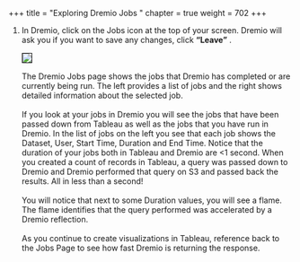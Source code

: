 +++
title = "Exploring Dremio Jobs "
chapter = true
weight = 702
+++

<div style="text-align: left">
   <ol>
<li>
In Dremio, click on the Jobs icon at the top of your screen.  Dremio will ask you if you want to save any changes, click <b>“Leave”</b> . 

</li>

<img src="../../images/dremio52.png" style="margin:15px 0px; border:1px solid black"/>

<br/>
The Dremio Jobs page shows the jobs that Dremio has completed or are currently being run.  The left provides a list of jobs and the right shows detailed information about the selected job.  
<br/><br/>
If you look at your jobs in Dremio you will see the jobs that have been passed down from Tableau as well as the jobs that you have run in Dremio.  In the list of jobs on the left you see that each job shows the Dataset, User, Start Time, Duration and End Time.  Notice that the duration of your jobs both in Tableau and Dremio are <1 second.  When you created a count of records in Tableau, a query was passed down to Dremio and Dremio performed that query on S3 and passed back the results.  All in less than a second!
<br/><br/>
You will notice that next to some Duration values, you will see a flame.  The flame identifies that the query performed was accelerated by a Dremio reflection.  
<br/><br/>
As you continue to create visualizations in Tableau, reference back to the Jobs Page to see how fast Dremio is returning the response.  

 </ol>
</div>
